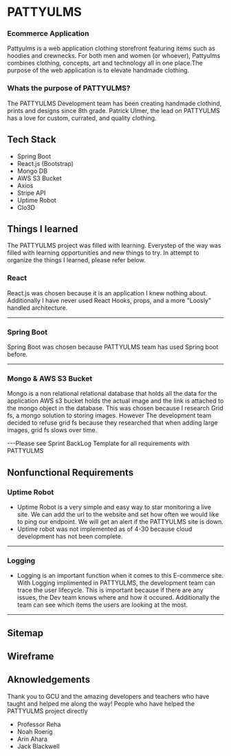 
# PATTYULMS

### Ecommerce Application

Pattyulms is a web application clothing storefront featuring items such as hoodies and crewnecks. For both men and women (or whoever), Pattyulms combines clothing, concepts, art and technology all in one place.The purpose of the web application is to elevate handmade clothing.

### Whats the purpose of PATTYULMS?

The PATTYULMS Development team has been creating handmade clothind, prints and designs since 8th grade. Patrick Ulmer, the lead on PATTYULMS has a love for custom, currated, and quality clothing.

## Tech Stack

- Spring Boot
- React.js (Bootstrap)
- Mongo DB
- AWS S3 Bucket
- Axios
- Stripe API
- Uptime Robot
- Clo3D

## Things I learned

The PATTYULMS project was filled with learning. Everystep of the way was filled with learning opportunities and new things to try.
In attempt to organize the things I learned, please refer below.

### React

React.js was chosen because it is an application I knew nothing about. Additionally I have never used React Hooks, props, and a more "Loosly" handled architecture.

---

### Spring Boot

Spring Boot was chosen because PATTYULMS team has used Spring boot before.

---

### Mongo & AWS S3 Bucket

Mongo is a non relational relational database that holds all the data for the application
AWS s3 bucket holds the actual image and the link is attached to the mongo object in the database.
This was chosen because I research Grid fs, a mongo solution to storing images. However The development team decided to refuse grid fs because they researched that when adding large images, grid fs slows over time.

---Please see Sprint BackLog Template for all requirements with PATTYULMS

## Nonfunctional Requirements

### Uptime Robot

- Uptime Robot is a very simple and easy way to star monitoring a live site. We can add the url to the website and set how often we would like to ping our endpoint. We will get an alert if the PATTYULMS site is down.
- Uptime robot was not implemented as of 4-30 because cloud development has not been complete.
---

### Logging

- Logging is an important function when it comes to this E-commerce site. With Logging implimented in PATTYULMS, the development team can trace the user lifecycle. This is important because if there are any issues, the Dev team knows where and how it occured. Additionally the team can see which items the users are looking at the most.

---

## Sitemap

## Wireframe

## Aknowledgements

Thank you to GCU and the amazing developers and teachers who have taught and helped me along the way!
People who have helped the PATTYULMS project directly

- Professor Reha
- Noah Roerig
- Arin Ahara
- Jack Blackwell
